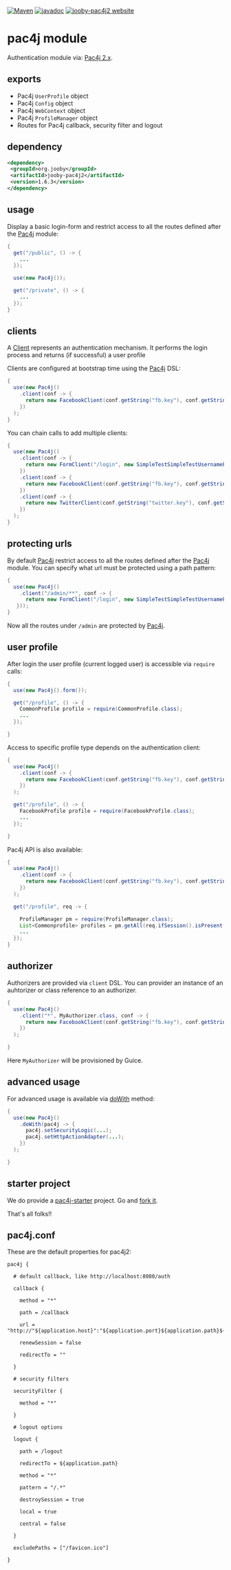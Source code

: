 [![Maven](https://img.shields.io/maven-metadata/v/http/central.maven.org/maven2/org/jooby/jooby-pac4j2/maven-metadata.xml.svg)](http://mvnrepository.com/artifact/org.jooby/jooby-pac4j2/1.6.3)
[![javadoc](https://javadoc.io/badge/org.jooby/jooby-pac4j2.svg)](https://javadoc.io/doc/org.jooby/jooby-pac4j2/1.6.3)
[![jooby-pac4j2 website](https://img.shields.io/badge/jooby-pac4j2-brightgreen.svg)](http://jooby.org/doc/pac4j2)
# pac4j module

Authentication module via: <a href="https://github.com/pac4j/pac4j">Pac4j 2.x</a>.

## exports

* Pac4j `UserProfile` object
* Pac4j `Config` object
* Pac4j `WebContext` object
* Pac4j `ProfileManager` object
* Routes for Pac4j callback, security filter and logout

## dependency

```xml
<dependency>
 <groupId>org.jooby</groupId>
 <artifactId>jooby-pac4j2</artifactId>
 <version>1.6.3</version>
</dependency>
```

## usage

Display a basic login-form and restrict access to all the routes defined after the [Pac4j](/apidocs/org/jooby/pac4j/Pac4j.html) module:

```java
{
  get("/public", () -> {
    ...
  });

  use(new Pac4j());

  get("/private", () -> {
    ...
  });
}
```

## clients

A <a href="http://www.pac4j.org/docs/clients.html">Client</a> represents an authentication mechanism. It performs the login process and returns (if successful) a user profile

Clients are configured at bootstrap time using the [Pac4j](/apidocs/org/jooby/pac4j/Pac4j.html) DSL:

```java
{
  use(new Pac4j()
    .client(conf -> {
      return new FacebookClient(conf.getString("fb.key"), conf.getString("fb.secret"));
    })
  );
}
```

You can chain calls to add multiple clients:

```java
{
  use(new Pac4j()
    .client(conf -> {
      return new FormClient("/login", new SimpleTestSimpleTestUsernamePasswordAuthenticator());
    })
    .client(conf -> {
      return new FacebookClient(conf.getString("fb.key"), conf.getString("fb.secret"));
    })
    .client(conf -> {
      return new TwitterClient(conf.getString("twitter.key"), conf.getString("twitter.secret"));
    })
  );
}
```

## protecting urls

By default [Pac4j](/apidocs/org/jooby/pac4j/Pac4j.html) restrict access to all the routes defined after the [Pac4j](/apidocs/org/jooby/pac4j/Pac4j.html) module. You can specify what url must be protected using a path pattern:

```java
{
  use(new Pac4j()
    .client("/admin/**", conf -> {
      return new FormClient("/login", new SimpleTestSimpleTestUsernamePasswordAuthenticator());
   }));
}
```

Now all the routes under ```/admin``` are protected by [Pac4j](/apidocs/org/jooby/pac4j/Pac4j.html).

## user profile

After login the user profile (current logged user) is accessible via ```require``` calls:

```java
{
  use(new Pac4j().form());

  get("/profile", () -> {
    CommonProfile profile = require(CommonProfile.class);
    ...
  });

}
```

Access to specific profile type depends on the authentication client:

```java
{
  use(new Pac4j()
    .client(conf -> {
      return new FacebookClient(conf.getString("fb.key"), conf.getString("fb.secret"));
    })
  );

  get("/profile", () -> {
    FacebookProfile profile = require(FacebookProfile.class);
    ...
  });

}
```

Pac4j API is also available:

```java
{
  use(new Pac4j()
    .client(conf -> {
      return new FacebookClient(conf.getString("fb.key"), conf.getString("fb.secret"));
    })
  );

  get("/profile", req -> {

    ProfileManager pm = require(ProfileManager.class);
    List<Commonprofile> profiles = pm.getAll(req.ifSession().isPresent());
    ...
  });
}
```

## authorizer

Authorizers are provided via ```client``` DSL. You can provider an instance of an auhtorizer or class reference to an authorizer.

```java
{
  use(new Pac4j()
    .client("*", MyAuthorizer.class, conf -> {
      return new FacebookClient(conf.getString("fb.key"), conf.getString("fb.secret"));
    })
  );

}
```

Here ```MyAuthorizer``` will be provisioned by Guice.

## advanced usage

For advanced usage is available via [doWith](/apidocs/org/jooby/pac4j/Pac4j.html#doWith(--java.util.function.Consumer--)) method:

```java
{
  use(new Pac4j()
    .doWith(pac4j -> {
      pac4j.setSecurityLogic(...);
      pac4j.setHttpActionAdapter(...);
    })
  );

}
```

## starter project

We do provide a [pac4j-starter](https://github.com/jooby-project/pac4j-starter) project. Go and [fork it](https://github.com/jooby-project/pac4j-starter).

That's all folks!!


## pac4j.conf
These are the default properties for pac4j2:

```properties
pac4j {

  # default callback, like http://localhost:8080/auth

  callback {

    method = "*"

    path = /callback

    url = "http://"${application.host}":"${application.port}${application.path}${pac4j.callback.path}

    renewSession = false

    redirectTo = ""

  }

  # security filters

  securityFilter {

    method = "*"

  }

  # logout options

  logout {

    path = /logout

    redirectTo = ${application.path}

    method = "*"

    pattern = "/.*"

    destroySession = true

    local = true

    central = false

  }

  excludePaths = ["/favicon.ico"]

}
```
